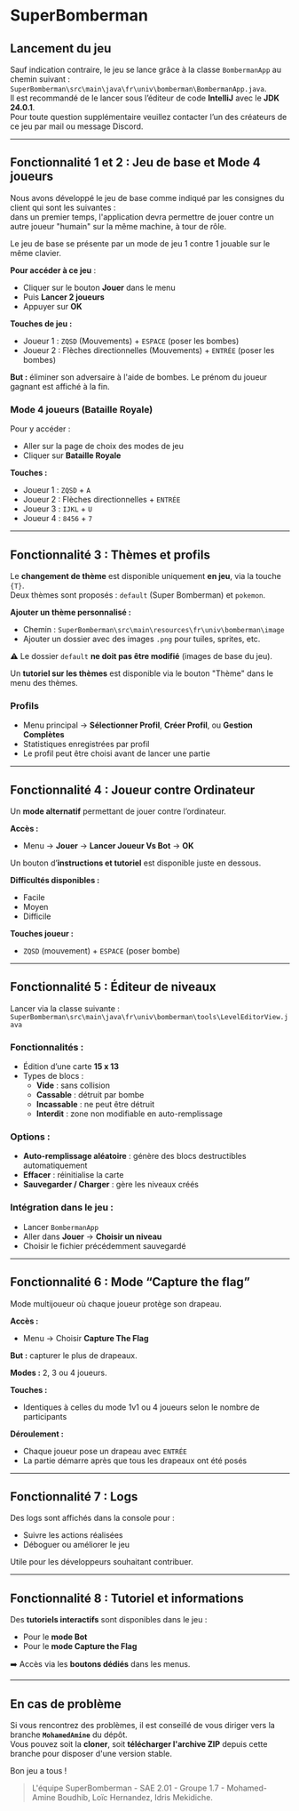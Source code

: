 # SuperBomberman


## Lancement du jeu

Sauf indication contraire, le jeu se lance grâce à la classe `BombermanApp` au chemin suivant :  
`SuperBomberman\src\main\java\fr\univ\bomberman\BombermanApp.java`.  
Il est recommandé de le lancer sous l’éditeur de code **IntelliJ** avec le **JDK 24.0.1**.  
Pour toute question supplémentaire veuillez contacter l’un des créateurs de ce jeu par mail ou message Discord.

---

## Fonctionnalité 1 et 2 : Jeu de base et Mode 4 joueurs

Nous avons développé le jeu de base comme indiqué par les consignes du client qui sont les suivantes :  
dans un premier temps, l'application devra permettre de jouer contre un autre joueur "humain" sur la même machine, à tour de rôle.

Le jeu de base se présente par un mode de jeu 1 contre 1 jouable sur le même clavier.

**Pour accéder à ce jeu** :
- Cliquer sur le bouton **Jouer** dans le menu
- Puis **Lancer 2 joueurs**
- Appuyer sur **OK**

**Touches de jeu :**

- Joueur 1 : `ZQSD` (Mouvements) + `ESPACE` (poser les bombes)  
- Joueur 2 : Flèches directionnelles (Mouvements) + `ENTRÉE` (poser les bombes)

**But :** éliminer son adversaire à l'aide de bombes. Le prénom du joueur gagnant est affiché à la fin.

### Mode 4 joueurs (Bataille Royale)

Pour y accéder :  
- Aller sur la page de choix des modes de jeu
- Cliquer sur **Bataille Royale**

**Touches :**

- Joueur 1 : `ZQSD` + `A`
- Joueur 2 : Flèches directionnelles + `ENTRÉE`
- Joueur 3 : `IJKL` + `U`
- Joueur 4 : `8456` + `7`

---

## Fonctionnalité 3 : Thèmes et profils

Le **changement de thème** est disponible uniquement **en jeu**, via la touche `{T}`.  
Deux thèmes sont proposés : `default` (Super Bomberman) et `pokemon`.

**Ajouter un thème personnalisé :**
- Chemin : `SuperBomberman\src\main\resources\fr\univ\bomberman\image`
- Ajouter un dossier avec des images `.png` pour tuiles, sprites, etc.

⚠️ Le dossier `default` **ne doit pas être modifié** (images de base du jeu).

Un **tutoriel sur les thèmes** est disponible via le bouton "Thème" dans le menu des thèmes.

### Profils

- Menu principal → **Sélectionner Profil**, **Créer Profil**, ou **Gestion Complètes**
- Statistiques enregistrées par profil
- Le profil peut être choisi avant de lancer une partie

---

## Fonctionnalité 4 : Joueur contre Ordinateur

Un **mode alternatif** permettant de jouer contre l’ordinateur.

**Accès :**
- Menu → **Jouer** → **Lancer Joueur Vs Bot** → **OK**

Un bouton d’**instructions et tutoriel** est disponible juste en dessous.

**Difficultés disponibles :**
- Facile
- Moyen
- Difficile

**Touches joueur :**
- `ZQSD` (mouvement) + `ESPACE` (poser bombe)

---

## Fonctionnalité 5 : Éditeur de niveaux

Lancer via la classe suivante :  
`SuperBomberman\src\main\java\fr\univ\bomberman\tools\LevelEditorView.java`

### Fonctionnalités :
- Édition d’une carte **15 x 13**
- Types de blocs :
  - **Vide** : sans collision
  - **Cassable** : détruit par bombe
  - **Incassable** : ne peut être détruit
  - **Interdit** : zone non modifiable en auto-remplissage

### Options :
- **Auto-remplissage aléatoire** : génère des blocs destructibles automatiquement
- **Effacer** : réinitialise la carte
- **Sauvegarder / Charger** : gère les niveaux créés

### Intégration dans le jeu :
- Lancer `BombermanApp`
- Aller dans **Jouer** → **Choisir un niveau**
- Choisir le fichier précédemment sauvegardé

---

## Fonctionnalité 6 : Mode “Capture the flag”

Mode multijoueur où chaque joueur protège son drapeau.

**Accès :**
- Menu → Choisir **Capture The Flag**

**But :** capturer le plus de drapeaux.

**Modes :** 2, 3 ou 4 joueurs.

**Touches :**
- Identiques à celles du mode 1v1 ou 4 joueurs selon le nombre de participants

**Déroulement :**
- Chaque joueur pose un drapeau avec `ENTRÉE`
- La partie démarre après que tous les drapeaux ont été posés

---

## Fonctionnalité 7 : Logs

Des logs sont affichés dans la console pour :
- Suivre les actions réalisées
- Déboguer ou améliorer le jeu

Utile pour les développeurs souhaitant contribuer.

---

## Fonctionnalité 8 : Tutoriel et informations

Des **tutoriels interactifs** sont disponibles dans le jeu :
- Pour le **mode Bot**
- Pour le **mode Capture the Flag**

➡️ Accès via les **boutons dédiés** dans les menus.

---

## En cas de problème

Si vous rencontrez des problèmes, il est conseillé de vous diriger vers la branche **`MohamedAmine`** du dépôt.  
Vous pouvez soit la **cloner**, soit **télécharger l'archive ZIP** depuis cette branche pour disposer d'une version stable.


Bon jeu a tous ! 

> L'équipe SuperBomberman - SAE 2.01 - Groupe 1.7 - Mohamed-Amine Boudhib, Loïc Hernandez, Idris Mekidiche.
